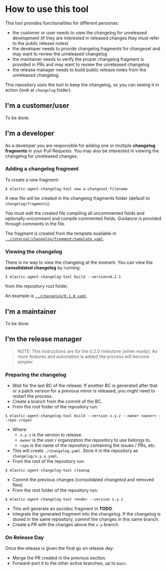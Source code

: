 # How to use this tool

This tool provides functionalities for different personas:
- the customer or user needs to view the changelog for unreleased development (if they are interested in released changes they must refer to the public release notes)
- the developer needs to provide changelog fragments for changeset and may want to review the unreleased changelog
- the maintainer needs to verify the proper changelog fragment is provided in PRs and may want to review the unreleased changelog
- the release manager needs to build public release notes from the unreleased changelog.

This repository uses the tool to keep the changelog, so you can seeing it in action (look at `changelog` folder).

## I'm a customer/user

To be done.

## I'm a developer

As a developer you are responsible for adding one or multiple **changelog fragments** in your Pull Requests.
You may also be interested in  viewing the changelog for unreleased changes.

### Adding a changelog fragment

To create a new fragment:

```
$ elastic-agent-changelog-tool new a-changeset-filename
```

A new file will be created in the changelog fragments folder (default to `changelog/fragments`).

You must edit the created file compiling all uncommented fields and optionally uncomment and compile commented fields. Guidance is provided through comments in the file.

The fragment is created from the template available in [`../internal/changelog/fragment/template.yaml`](../internal/changelog/fragment/template.yaml).

### Viewing the changelog

There is no way to view the changelog at the moment. You can view the **consolidated changelog** by running:

```
$ elastic-agent-changelog-tool build --version=8.2.1
```

from the repository root folder.

An example is [`../changelog/0.1.0.yaml`](../changelog/0.1.0.yaml).

## I'm a maintainer

To be done.

## I'm the release manager

> NOTE: This instructions are for the 0.2.0 milestone (when ready). As more features and automation is added the process will become simpler.

### Preparing the changelog

* Wait for the last BC of the release. If another BC is generated after that or a patch version for a previous minor is released, you might need to restart the process.
* Create a branch from the commit of the BC.
* From the root folder of the repository run:

```
$ elastic-agent-changelog-tool build --version x.y.z --owner <owner> --repo <repo>
```
* Where:
  * `x.y.z` is the version to release.
  * `owner` is the user / organization the repository to use belongs to.
  * `repo` is the name of the repository containing the issues / PRs, etc.
* This will create `./changelog.yaml`. Store it in the repository as `changelog/x.y.x.yaml`.
* From the root of the repository run:
```
$ elastic-agent-changelog-tool cleanup
```
* Commit the previous changes (consolidated changelod and removed files)
* From the root folder of the repository run:
```
$ elastic-agent-changelog-tool render --version x.y.z
```
* This will generate an asciidoc fragment in __TODO__.
* Integrate the generated fragment into the changelog. If the changelog is stored in the same repository, commit the changes in this same branch.
* Create a PR with the changes above the `x.y` branch.


### On Release Day

Once the release is given the final go on release day:
* Merge the PR created in the previous section.
* Forward-port it to the other active branches, up to `main`.
